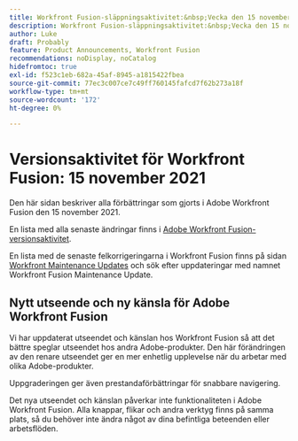 ```yaml
---
title: Workfront Fusion-släppningsaktivitet:&nbsp;Vecka den 15 november 2021
description: Workfront Fusion-släppningsaktivitet:&nbsp;Vecka den 15 november 2021
author: Luke
draft: Probably
feature: Product Announcements, Workfront Fusion
recommendations: noDisplay, noCatalog
hidefromtoc: true
exl-id: f523c1eb-682a-45af-8945-a1815422fbea
source-git-commit: 77ec3c007ce7c49ff760145fafcd7f62b273a18f
workflow-type: tm+mt
source-wordcount: '172'
ht-degree: 0%

---
```


# Versionsaktivitet för Workfront Fusion: 15 november 2021

Den här sidan beskriver alla förbättringar som gjorts i Adobe Workfront Fusion den 15 november 2021.

En lista med alla senaste ändringar finns i [Adobe Workfront Fusion-versionsaktivitet](/help/workfront-fusion/fusion-product-releases/fusion-release-activity.md).

En lista med de senaste felkorrigeringarna i Workfront Fusion finns på sidan [Workfront Maintenance Updates](https://experienceleague.adobe.com/docs/workfront-known-issues/releases/current-updates.html) och sök efter uppdateringar med namnet Workfront Fusion Maintenance Update.

## Nytt utseende och ny känsla för Adobe Workfront Fusion

Vi har uppdaterat utseendet och känslan hos Workfront Fusion så att det bättre speglar utseendet hos andra Adobe-produkter. Den här förändringen av den renare utseendet ger en mer enhetlig upplevelse när du arbetar med olika Adobe-produkter.

Uppgraderingen ger även prestandaförbättringar för snabbare navigering.

Det nya utseendet och känslan påverkar inte funktionaliteten i Adobe Workfront Fusion. Alla knappar, flikar och andra verktyg finns på samma plats, så du behöver inte ändra något av dina befintliga beteenden eller arbetsflöden.
